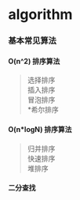 # algorithm
### 基本常见算法
#### O(n^2) 排序算法
> 选择排序  
> 插入排序  
> 冒泡排序  
> *希尔排序  
#### O(n*logN) 排序算法
> 归并排序  
> 快速排序  
> 堆排序
#### 二分查找